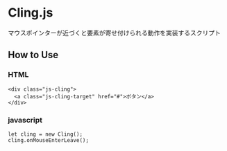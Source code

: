 # Cling.js
マウスポインターが近づくと要素が寄せ付けられる動作を実装するスクリプト

## How to Use
### HTML
```html:sample
<div class="js-cling">
  <a class="js-cling-target" href="#">ボタン</a>
</div>
```
### javascript
```html:sample
let cling = new Cling();  
cling.onMouseEnterLeave();
```
